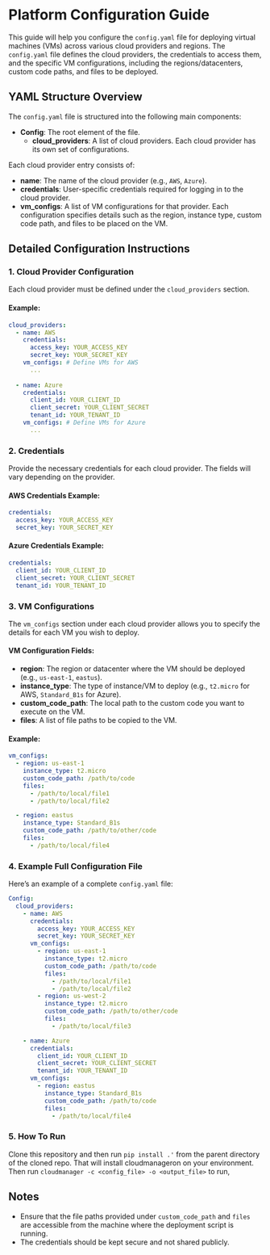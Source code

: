 # Platform Configuration Guide

This guide will help you configure the `config.yaml` file for deploying virtual machines (VMs) across various cloud providers and regions. The `config.yaml` file defines the cloud providers, the credentials to access them, and the specific VM configurations, including the regions/datacenters, custom code paths, and files to be deployed.

## YAML Structure Overview

The `config.yaml` file is structured into the following main components:

- **Config**: The root element of the file.
  - **cloud_providers**: A list of cloud providers. Each cloud provider has its own set of configurations.

Each cloud provider entry consists of:
- **name**: The name of the cloud provider (e.g., `AWS`, `Azure`).
- **credentials**: User-specific credentials required for logging in to the cloud provider.
- **vm_configs**: A list of VM configurations for that provider. Each configuration specifies details such as the region, instance type, custom code path, and files to be placed on the VM.

## Detailed Configuration Instructions

### 1. Cloud Provider Configuration

Each cloud provider must be defined under the `cloud_providers` section.

#### Example:
```yaml
cloud_providers:
  - name: AWS
    credentials:
      access_key: YOUR_ACCESS_KEY
      secret_key: YOUR_SECRET_KEY
    vm_configs: # Define VMs for AWS
      ...
      
  - name: Azure
    credentials:
      client_id: YOUR_CLIENT_ID
      client_secret: YOUR_CLIENT_SECRET
      tenant_id: YOUR_TENANT_ID
    vm_configs: # Define VMs for Azure
      ...
```

### 2. Credentials

Provide the necessary credentials for each cloud provider. The fields will vary depending on the provider.

#### AWS Credentials Example:
```yaml
credentials:
  access_key: YOUR_ACCESS_KEY
  secret_key: YOUR_SECRET_KEY
```

#### Azure Credentials Example:
```yaml
credentials:
  client_id: YOUR_CLIENT_ID
  client_secret: YOUR_CLIENT_SECRET
  tenant_id: YOUR_TENANT_ID
```

### 3. VM Configurations

The `vm_configs` section under each cloud provider allows you to specify the details for each VM you wish to deploy.

#### VM Configuration Fields:
- **region**: The region or datacenter where the VM should be deployed (e.g., `us-east-1`, `eastus`).
- **instance_type**: The type of instance/VM to deploy (e.g., `t2.micro` for AWS, `Standard_B1s` for Azure).
- **custom_code_path**: The local path to the custom code you want to execute on the VM.
- **files**: A list of file paths to be copied to the VM.

#### Example:
```yaml
vm_configs:
  - region: us-east-1
    instance_type: t2.micro
    custom_code_path: /path/to/code
    files:
      - /path/to/local/file1
      - /path/to/local/file2

  - region: eastus
    instance_type: Standard_B1s
    custom_code_path: /path/to/other/code
    files:
      - /path/to/local/file4
```

### 4. Example Full Configuration File

Here’s an example of a complete `config.yaml` file:

```yaml
Config:
  cloud_providers:
    - name: AWS
      credentials:
        access_key: YOUR_ACCESS_KEY
        secret_key: YOUR_SECRET_KEY
      vm_configs:
        - region: us-east-1
          instance_type: t2.micro
          custom_code_path: /path/to/code
          files:
            - /path/to/local/file1
            - /path/to/local/file2
        - region: us-west-2
          instance_type: t2.micro
          custom_code_path: /path/to/other/code
          files:
            - /path/to/local/file3

    - name: Azure
      credentials:
        client_id: YOUR_CLIENT_ID
        client_secret: YOUR_CLIENT_SECRET
        tenant_id: YOUR_TENANT_ID
      vm_configs:
        - region: eastus
          instance_type: Standard_B1s
          custom_code_path: /path/to/code
          files:
            - /path/to/local/file4
```
### 5. How To Run

Clone this repository and then run `pip install .'` from the parent directory of the cloned repo. That will install cloudmanageron on your environment. Then run `cloudmanager -c <config_file> -o <output_file>` to run,

## Notes

- Ensure that the file paths provided under `custom_code_path` and `files` are accessible from the machine where the deployment script is running.
- The credentials should be kept secure and not shared publicly.
